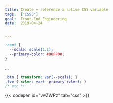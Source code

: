 ```yaml
---
title: Create + reference a native CSS variable
tags:  ["CSS3"]
goal:  Front-End Engineering
date:  2019-04-24


---
```

```css
:root {
  --scale: scale(1.1);
  --primary-color: #00FF00; 
}
```
…
```css
.btn { transform: var(--scale); }
.foo { color: var(--primary-color); }
/* etc */
```

{{< codepen id="vwZWPz" tab="css" >}}

